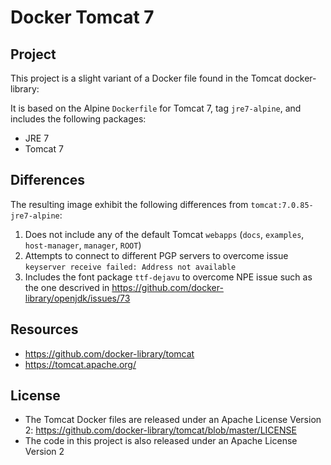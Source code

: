 # Docker Tomcat 7

## Project

This project is a slight variant of a Docker file found in the Tomcat docker-library:

It is based on the Alpine `Dockerfile` for Tomcat 7, tag `jre7-alpine`, and includes the following packages:

* JRE 7
* Tomcat 7

## Differences

The resulting image exhibit the following differences from `tomcat:7.0.85-jre7-alpine`:
1. Does not include any of the default Tomcat `webapps` (`docs`, `examples`, `host-manager`, `manager`, `ROOT`)
1. Attempts to connect to different PGP servers to overcome issue `keyserver receive failed: Address not available`
1. Includes the font package `ttf-dejavu` to overcome NPE issue such as the one descrived in https://github.com/docker-library/openjdk/issues/73

## Resources

* https://github.com/docker-library/tomcat
* https://tomcat.apache.org/

## License

* The Tomcat Docker files are released under an Apache License Version 2: https://github.com/docker-library/tomcat/blob/master/LICENSE
* The code in this project is also released under an Apache License Version 2
